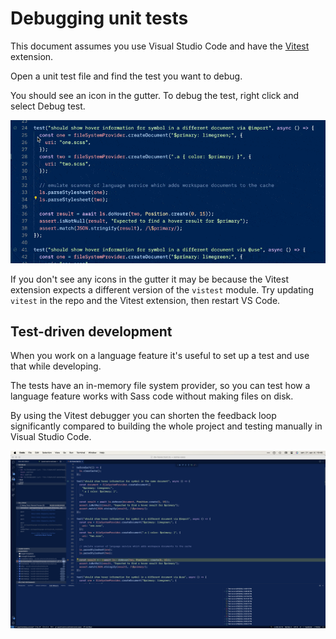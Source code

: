 # Debugging unit tests

This document assumes you use Visual Studio Code and have the [Vitest](https://marketplace.visualstudio.com/items?itemName=vitest.explorer) extension.

Open a unit test file and find the test you want to debug.

You should see an icon in the gutter. To debug the test, right click and select Debug test.

![](../images/debugging/debug-individual-test.gif)

If you don't see any icons in the gutter it may be because the Vitest extension expects a different version of the `vistest` module. Try updating `vitest` in the repo and the Vitest extension, then restart VS Code.

## Test-driven development

When you work on a language feature it's useful to set up a test and use that while developing.

The tests have an in-memory file system provider, so you can test how a language feature works with Sass code without making files on disk.

By using the Vitest debugger you can shorten the feedback loop significantly compared to building the whole project and testing manually in Visual Studio Code.

![](../images/debugging/debugging-unit-test.png)
